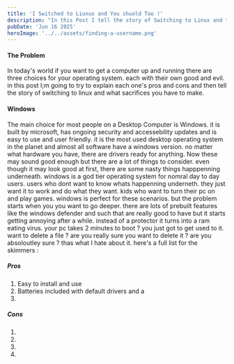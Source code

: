 ```yaml
---
title: 'I Switched to Liunux and You shuold Too !'
description: "In this Post I tell the story of Switching to Linux and the Horrors of Choosing a Distro !"
pubDate: 'Jun 16 2025'
heroImage: '../../assets/finding-a-username.png'
---
```


#### The Problem 
In today's world if you want to get a computer up and running there are three choices for your operating system. each with their own good and evil. in this post I;m going to try to explain each one's pros and cons and then tell the story of switching to linux and what sacrifices you have to make.

#### Windows
The main choice for most people on a Desktop Computer is Windows. it is built by microsoft, has ongoing security and accessebility updates and is easy to use and user friendly. it is the most used desktop operating system in the planet and almost all software have a windows version. no matter what hardware you have, there are drivers ready for anything. 
Now these may sound good enough but there are a lot of things to consider. even though it may look good at first, there are some nasty things happpenning underneath. windows is a god tier operating system for nomral day to day users. users who dont want to know whats happenning underneth. they just want it to work and do what they want. kids who want to turn their pc on and play games. windows is perfect for these scenarios. but the problem starts when you you want to go deeper. there are lots of prebuilt features like the windows defender and such that are really good to have but it starts getting annoying after a while. instead of a protector it turns into a ram eating virus. your pc takes 2 minutes to boot ? you just got to get used to it. want to delete a file ? are you really sure you want to delete it ? are you absoloutley sure ? thas what I hate about it.
here's a full list for the skimmers :
##### Pros
1. Easy to install and use
2. Batteries included with default drivers and a 
3. 

##### Cons
1. 
2. 
3. 
4. 
